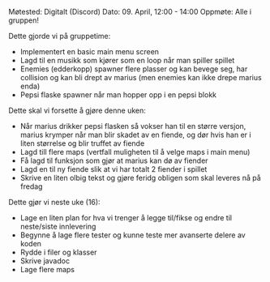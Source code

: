 Møtested: Digitalt (Discord)
Dato: 09. April, 12:00 - 14:00
Oppmøte: Alle i gruppen!

Dette gjorde vi på gruppetime:
- Implementert en basic main menu screen
- Lagd til en musikk som kjører som en loop når man spiller spillet
- Enemies (edderkopp) spawner flere plasser og kan bevege seg, har collision og kan bli drept av marius (men enemies kan ikke drepe marius enda)
- Pepsi flaske spawner når man hopper opp i en pepsi blokk

Dette skal vi forsette å gjøre denne uken:
- Når marius drikker pepsi flasken så vokser han til en større versjon, marius krymper når man blir skadet av en fiende, og dør hvis han er i liten størrelse
og blir truffet av fiende
- Lagd till flere maps (vertfall muligheten til å velge maps i main menu)
- Få lagd til funksjon som gjør at marius kan dø av fiender
- Lagd en til ny fiende slik at vi har totalt 2 fiender i spillet
- Skrive en liten olbig tekst og gjøre feridg obligen som skal leveres nå på fredag


Dette gjør vi neste uke (16):
- Lage en liten plan for hva vi trenger å legge til/fikse og endre til neste/siste innlevering
- Begynne å lage flere tester og kunne teste mer avanserte delere av koden
- Rydde i filer og klasser
- Skrive javadoc
- Lage flere maps